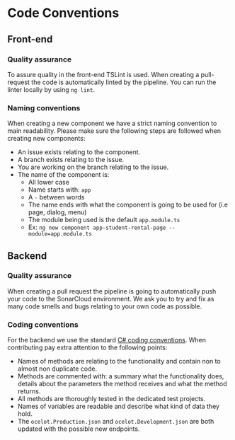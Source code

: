 # Code Conventions
## Front-end
### Quality assurance
To assure quality in the front-end TSLint is used. When creating a pull-request the code is automatically linted by the pipeline. You can run the linter locally by using `ng lint`.


### Naming conventions
When creating a new component we have a strict naming convention to main readability. Please make sure the following steps are followed when creating new components:

* An issue exists relating to the component.
* A branch exists relating to the issue.
* You are working on the branch relating to the issue.
* The name of the component is:
	* All lower case
	* Name starts with: `app`
	* A `-` between words
	* The name ends with what the component is going to be used for (i.e page, dialog, menu)
	* The module being used is the default `app.module.ts`
	* Ex: `ng new component app-student-rental-page --module=app.module.ts`


## Backend
### Quality assurance
When creating a pull request the pipeline is going to automatically push your code to the SonarCloud environment. We ask you to try and fix as many code smells and bugs relating to your own code as possible.

### Coding conventions
For the backend we use the standard [C# coding conventions](https://docs.microsoft.com/en-us/dotnet/csharp/fundamentals/coding-style/coding-conventions). When contributing pay extra attention to the following points:

* Names of methods are relating to the functionality and contain non to almost non duplicate code.
* Methods are commented with: a summary what the functionality does, details about the parameters the method receives and what the method returns.
* All methods are thoroughly tested in the dedicated test projects.  
* Names of variables are readable and describe what kind of data they hold.
* The `ocelot.Production.json` and `ocelot.Development.json` are both updated with the possible new endpoints.
